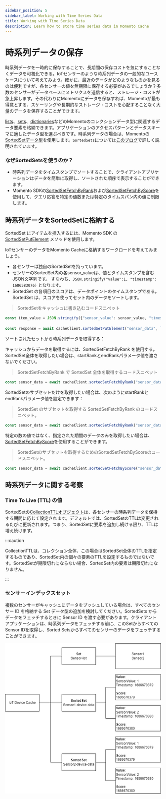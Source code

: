 ```yaml
---
sidebar_position: 5
sidebar_label: Working with Time Series Data
title: Working with Time Series Data
description: Learn how to store time series data in Momento Cache
---
```


# 時系列データの保存

時系列データを一時的に保存することで、長期間の保存コストを気にすることなくデータを可視化できる。IoTセンサーのような時系列データの一般的なユースケースについて考えてみよう。確かに、最近のデータがどのようなものかを見るのは便利ですが、各センサーの値を無期限に保存する必要があるでしょうか？多数のセンサーがデータベースにメトリクスを送信すると、ストレージ・コストが急上昇します。その代わりにMomentoにデータを保存すれば、Momentoが最も得意とする、スケーリングや長期的なストレージ・コストを心配することなく大量のデータを保存することができます。

[lists](../api-reference/list-collections.md)、[sets](../api-reference/set-collections.md)、[dictionaries](../api-reference/dictionary-collections.md)などのMomentoのコレクションデータ型に関連するデータ要素を格納できます。アプリケーションのアクセスパターンとデータスキーマに適したデータ型を選ぶべきです。時系列データの場合は、Momentoの[SortedSetデータ型](../api-reference/sorted-set-collections.md)を使用します。`SortedSets`については[このブログ](https://www.gomomento.com/blog/were-back-with-another-collection-data-type-sorted-sets)で詳しく説明されています。


### なぜSortedSetsを使うのか？

- 時系列データをタイムスタンプでソートすることで、クライアントアプリケーションはデータを簡単に取得し、ソートされた順序で表示することができます。
- Momento SDKの[SortedSetFetchByRank](../api-reference/sorted-set-collections.md#sortedsetfetchbyrank)および[SortedSetFetchByScore](../api-reference/sorted-set-collections.md#sortedsetfetchbyscore)を使用して、クエリ応答を特定の値数または特定のタイムスパン内の値に制限します。

## 時系列データをSortedSetに格納する
SortedSet にアイテムを挿入するには、Momento SDK の [SortedSetPutElement](../api-reference/sorted-set-collections.md#sortedsetputelement) メソッドを使用します。

IoTセンサーのデータをMomento Cacheに格納するワークロードを考えてみましょう。

- 各センサーは独自のSortedSetを持っています。
- センサーのSortedSet内の各sensor_valueは、値とタイムスタンプを含むJSON文字列です。
すなわち、`JSON.stringify("value":1, "timestamp": 1686583076)` となります。
- SortedSet の各項目のスコアは、データポイントのタイムスタンプである。SortedSet は、スコアを使ってセット内のデータをソートします。

>SortedSetをキャッシュに書き込むコードスニペット

```javascript
const item_value = JSON.stringify({"sensor_value": sensor_value, "timestamp": timestamp})

const response = await cacheClient.sortedSetPutElement("sensor_data", `${sensor_id}-sensor-data`, item_value, timestamp)
```

ソートされたセットから時系列データを取得する：

キャッシュからデータを取得するには、SortedSetFetchByRank を使用する。SortedSet全体を取得したい場合は、startRankとendRankパラメータ値を渡さないでください。

>SortedSetFetchByRank で SortedSet 全体を取得するコードスニペット

```javascript
const sensor_data = await cacheClient.sortedSetFetchByRank("sensor_data", `${sensor_id}-sensor-data`)
```

SortedSetのサブセットだけを取得したい場合は、次のようにstartRankとendRankパラメータ値を設定できます：

>SortedSet のサブセットを取得する SortedSetFetchByRank のコードスニペット。

```javascript
const sensor_data = await cacheClient.sortedSetFetchByRank("sensor_data", `${sensor_id}-sensor-data`, 0, 10)
```

特定の数の値ではなく、指定された期間のデータのみを取得したい場合は、[SortedSetFetchByScore](../api-reference/sorted-set-collections.md#sortedsetfetchbyscore)を使用することができます。

>SortedSetのサブセットを取得するためのSortedSetFetchByScoreのコードスニペット。

```javascript
const sensor_data = await cacheClient.sortedSetFetchByScore("sensor_data", `${sensor_id}-sensor-data`, 1686511076, 1686597476)
```

## 時系列データに関する考察

### Time To Live (TTL) の値

SortedSetの[CollectionTTLオブジェクト](/cache/develop/api-reference/collection-ttl)は、各センサーの時系列データを保持する期間に応じて設定されます。デフォルトでは、SortedSetのTTLは変更されるたびに更新されます。つまり、SortedSetに要素を追加し続ける限り、TTLは増え続けます。

:::caution

CollectionTTLは、コレクション全体、この場合はSortedSet全体のTTLを指定するものであり、SortedSet内の個々の要素のTTLを設定するものではないです。SortedSetが期限切れにならない場合、SortedSet内の要素は期限切れになりません。

:::

### センサーインデックスセット

複数のセンサーがキャッシュにデータをプッシュしている場合は、すべてのセンサー ID を格納する Set データ型の追加を検討してください。SortedSets からデータをフェッチするときに Sensor ID を渡す必要があります。クライアントアプリケーションは、時系列データをフェッチする前に、このSetからすべてのSensor IDを取得し、Sorted Setsからすべてのセンサーのデータをフェッチすることができます。

![Set example](./images/time-series-example.png)
